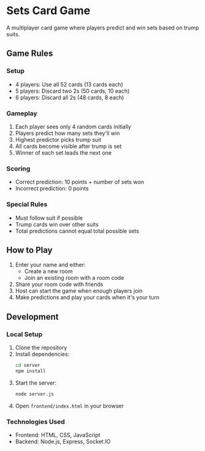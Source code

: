 # Sets Card Game

A multiplayer card game where players predict and win sets based on trump suits.

## Game Rules

### Setup
- 4 players: Use all 52 cards (13 cards each)
- 5 players: Discard two 2s (50 cards, 10 each)
- 6 players: Discard all 2s (48 cards, 8 each)

### Gameplay
1. Each player sees only 4 random cards initially
2. Players predict how many sets they'll win
3. Highest predictor picks trump suit
4. All cards become visible after trump is set
5. Winner of each set leads the next one

### Scoring
- Correct prediction: 10 points + number of sets won
- Incorrect prediction: 0 points

### Special Rules
- Must follow suit if possible
- Trump cards win over other suits
- Total predictions cannot equal total possible sets

## How to Play

1. Enter your name and either:
   - Create a new room
   - Join an existing room with a room code
2. Share your room code with friends
3. Host can start the game when enough players join
4. Make predictions and play your cards when it's your turn

## Development

### Local Setup
1. Clone the repository
2. Install dependencies:
   ```bash
   cd server
   npm install
   ```
3. Start the server:
   ```bash
   node server.js
   ```
4. Open `frontend/index.html` in your browser

### Technologies Used
- Frontend: HTML, CSS, JavaScript
- Backend: Node.js, Express, Socket.IO

